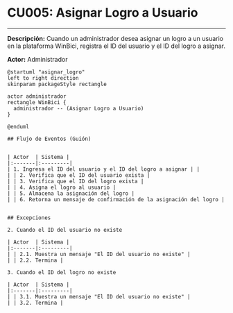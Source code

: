 # CU005: Asignar Logro a Usuario

---

**Descripción:** Cuando un administrador desea asignar un logro a un usuario en la plataforma WinBici, registra el ID del usuario y el ID del logro a asignar.

**Actor:** Administrador

```plantuml
@startuml "asignar_logro"
left to right direction
skinparam packageStyle rectangle

actor administrador
rectangle WinBici {
  administrador -- (Asignar Logro a Usuario)
}

@enduml

## Flujo de Eventos (Guión)


| Actor  | Sistema |
|:-------|:---------|
| 1. Ingresa el ID del usuario y el ID del logro a asignar | |
| | 2. Verifica que el ID del usuario exista |
| | 3. Verifica que el ID del logro exista |
| | 4. Asigna el logro al usuario |
| | 5. Almacena la asignación del logro |
| | 6. Retorna un mensaje de confirmación de la asignación del logro |


## Excepciones

2. Cuando el ID del usuario no existe

| Actor  | Sistema |
|:-------|:---------|
| | 2.1. Muestra un mensaje "El ID del usuario no existe" |
| | 2.2. Termina |

3. Cuando el ID del logro no existe

| Actor  | Sistema |
|:-------|:---------|
| | 3.1. Muestra un mensaje "El ID del usuario no existe" |
| | 3.2. Termina |